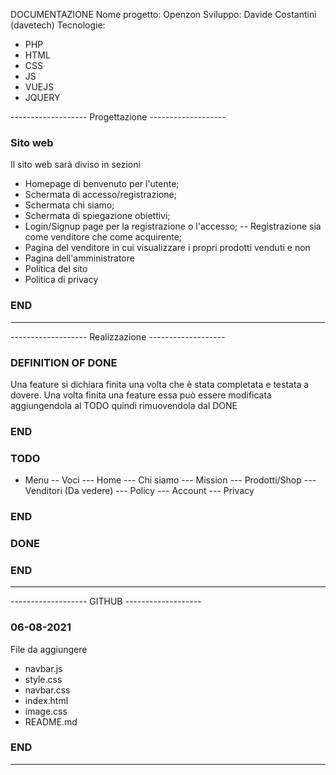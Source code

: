 DOCUMENTAZIONE
Nome progetto: Openzon
Sviluppo: Davide Costantini (davetech)
Tecnologie:
- PHP
- HTML
- CSS
- JS
- VUEJS
- JQUERY

------------------- Progettazione -------------------
### Sito web ###
Il sito web sarà diviso in sezioni
- Homepage di benvenuto per l'utente;
- Schermata di accesso/registrazione;
- Schermata chi siamo;
- Schermata di spiegazione obiettivi;
- Login/Signup page per la registrazione o l'accesso;
  -- Registrazione sia come venditore che come acquirente;
- Pagina del venditore in cui visualizzare i propri prodotti venduti e non
- Pagina dell'amministratore
- Politica del sito
- Politica di privacy
### END ####
-----------------------------------------------------

------------------- Realizzazione -------------------
### DEFINITION OF DONE ###
  Una feature si dichiara finita una volta che è stata
  completata e testata a dovere.
  Una volta finita una feature essa può essere modificata aggiungendola al TODO
  quindi rimuovendola dal DONE
### END ###

### TODO ###
  - Menu
  -- Voci
   --- Home
   --- Chi siamo
   --- Mission
   --- Prodotti/Shop
   --- Venditori (Da vedere)
   --- Policy
   --- Account
   --- Privacy
### END ###

### DONE ###

### END ###
-----------------------------------------------------

------------------- GITHUB -------------------
### 06-08-2021 ###
File da aggiungere
- navbar.js
- style.css
- navbar.css
- index.html
- image.css
- README.md
### END ###
----------------------------------------------